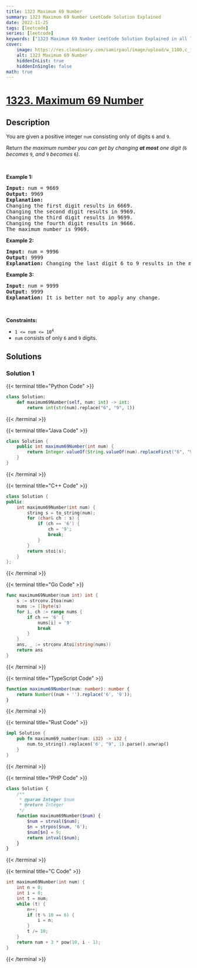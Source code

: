 ```yaml
---
title: 1323 Maximum 69 Number
summary: 1323 Maximum 69 Number LeetCode Solution Explained
date: 2022-11-25
tags: [leetcode]
series: [leetcode]
keywords: ["1323 Maximum 69 Number LeetCode Solution Explained in all languages", "1323 Maximum 69 Number", "LeetCode", "leetcode solution in Python3 C++ Java Go PHP Ruby Swift TypeScript Rust C# JavaScript C", "GeeksforGeeks", "InterviewBit", "Coding Ninjas", "HackerRank", "HackerEarth", "CodeChef", "TopCoder", "AlgoExpert", "freeCodeCamp", "Codeforces", "GitHub", "AtCoder", "Samir Paul"]
cover:
    image: https://res.cloudinary.com/samirpaul/image/upload/w_1100,c_fit,co_rgb:FFFFFF,l_text:Arial_75_bold:1323 Maximum 69 Number - Solution Explained/problem-solving.webp
    alt: 1323 Maximum 69 Number
    hiddenInList: true
    hiddenInSingle: false
math: true
---
```



# [1323. Maximum 69 Number](https://leetcode.com/problems/maximum-69-number)


## Description

<p>You are given a positive integer <code>num</code> consisting only of digits <code>6</code> and <code>9</code>.</p>

<p>Return <em>the maximum number you can get by changing <strong>at most</strong> one digit (</em><code>6</code><em> becomes </em><code>9</code><em>, and </em><code>9</code><em> becomes </em><code>6</code><em>)</em>.</p>

<p>&nbsp;</p>
<p><strong class="example">Example 1:</strong></p>

<pre>
<strong>Input:</strong> num = 9669
<strong>Output:</strong> 9969
<strong>Explanation:</strong> 
Changing the first digit results in 6669.
Changing the second digit results in 9969.
Changing the third digit results in 9699.
Changing the fourth digit results in 9666.
The maximum number is 9969.
</pre>

<p><strong class="example">Example 2:</strong></p>

<pre>
<strong>Input:</strong> num = 9996
<strong>Output:</strong> 9999
<strong>Explanation:</strong> Changing the last digit 6 to 9 results in the maximum number.
</pre>

<p><strong class="example">Example 3:</strong></p>

<pre>
<strong>Input:</strong> num = 9999
<strong>Output:</strong> 9999
<strong>Explanation:</strong> It is better not to apply any change.
</pre>

<p>&nbsp;</p>
<p><strong>Constraints:</strong></p>

<ul>
	<li><code>1 &lt;= num &lt;= 10<sup>4</sup></code></li>
	<li><code>num</code>&nbsp;consists of only <code>6</code> and <code>9</code> digits.</li>
</ul>

## Solutions

### Solution 1

<!-- tabs:start -->

{{< terminal title="Python Code" >}}
```python
class Solution:
    def maximum69Number(self, num: int) -> int:
        return int(str(num).replace("6", "9", 1))
```
{{< /terminal >}}

{{< terminal title="Java Code" >}}
```java
class Solution {
    public int maximum69Number(int num) {
        return Integer.valueOf(String.valueOf(num).replaceFirst("6", "9"));
    }
}
```
{{< /terminal >}}

{{< terminal title="C++ Code" >}}
```cpp
class Solution {
public:
    int maximum69Number(int num) {
        string s = to_string(num);
        for (char& ch : s) {
            if (ch == '6') {
                ch = '9';
                break;
            }
        }
        return stoi(s);
    }
};
```
{{< /terminal >}}

{{< terminal title="Go Code" >}}
```go
func maximum69Number(num int) int {
	s := strconv.Itoa(num)
	nums := []byte(s)
	for i, ch := range nums {
		if ch == '6' {
			nums[i] = '9'
			break
		}
	}
	ans, _ := strconv.Atoi(string(nums))
	return ans
}
```
{{< /terminal >}}

{{< terminal title="TypeScript Code" >}}
```ts
function maximum69Number(num: number): number {
    return Number((num + '').replace('6', '9'));
}
```
{{< /terminal >}}

{{< terminal title="Rust Code" >}}
```rust
impl Solution {
    pub fn maximum69_number(num: i32) -> i32 {
        num.to_string().replacen('6', "9", 1).parse().unwrap()
    }
}
```
{{< /terminal >}}

{{< terminal title="PHP Code" >}}
```php
class Solution {
    /**
     * @param Integer $num
     * @return Integer
     */
    function maximum69Number($num) {
        $num = strval($num);
        $n = strpos($num, '6');
        $num[$n] = 9;
        return intval($num);
    }
}
```
{{< /terminal >}}

{{< terminal title="C Code" >}}
```c
int maximum69Number(int num) {
    int n = 0;
    int i = 0;
    int t = num;
    while (t) {
        n++;
        if (t % 10 == 6) {
            i = n;
        }
        t /= 10;
    }
    return num + 3 * pow(10, i - 1);
}
```
{{< /terminal >}}

<!-- tabs:end -->

<!-- end -->
